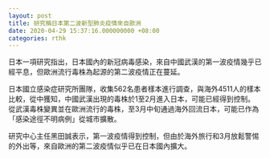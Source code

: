```yaml
---
layout: post
title: 研究稱日本第二波新型肺炎疫情來自歐洲
date: 2020-04-29 15:37:16.000000000 +08:00
categories: rthk
---
```


日本一項研究指出，日本國內的新冠病毒感染，來自中國武漢的第一波疫情幾乎已經平息，但歐洲流行毒株為起源的第二波疫情正在蔓延。

日本國立感染症研究所團隊，收集562名患者樣本進行調查，與海外4511人的樣本比較，從中獲知，中國武漢出現的毒株於1至2月進入日本，可能已經得到控制。從武漢毒株變異並在歐洲流行的毒株，至3月中旬通過海外回流日本，可能已作為「感染途徑不明病例」從城市擴散。

研究中心主任黑田誠表示，第一波疫情得到控制，但由於海外旅行和3月放鬆警惕的外出等，來自歐洲的第二波疫情似乎已在日本國內擴大。

